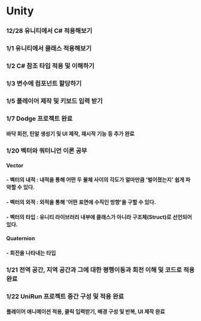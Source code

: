 # Unity

### 12/28 유니티에서 C# 적용해보기
### 1/1 유니티에서 클래스 적용해보기
### 1/2 C# 참조 타입 적용 및 이해하기
### 1/3 변수에 컴포넌트 할당하기
### 1/5 플레이어 제작 및 키보드 입력 받기
### 1/7 Dodge 프로젝트 완료
####  바닥 회전, 탄알 생성기 및 UI 제작, 재시작 기능 등 추가 완료
### 1/20 벡터와 쿼터니언 이론 공부
####  Vector
####   - 벡터의 내적 : 내적을 통해 어떤 두 물체 사이의 각도가 얼마만큼 '벌어졌는지' 쉽게 파악할 수 있다.
####   - 벡터의 외적 : 외적을 통해 '어떤 표면에 수직인 방향'을 구할 수 있다.
####   - 벡터의 타입 : 유니티 라이브러리 내부에 클래스가 아니라 구조체(Struct)로 선언되어 있다.
####  Quaternion
####   - 회전을 나타내는 타입
### 1/21 전역 공간, 지역 공간과 그에 대한 평행이동과 회전 이해 및 코드로 적용 완료
### 1/22 UniRun 프로젝트 중간 구성 및 적용 완료
####  플레이어 애니메이션 적용, 클릭 입력받기, 배경 구성 및 반복, UI 제작 완료